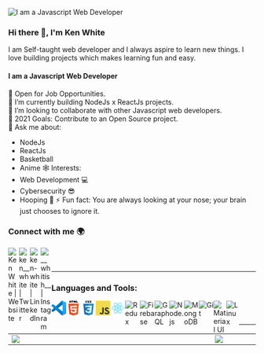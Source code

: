 ![I am a Javascript Web Developer](https://user-images.githubusercontent.com/68158625/111168688-5c5a6400-85b3-11eb-8617-0ddf29a278f9.jpg)

### Hi there 👋, I'm Ken White

I am Self-taught web developer and I always aspire to learn new things. I love building projects which makes learning fun and easy.

#### I am a Javascript Web Developer

🔭 Open for Job Opportunities. <br />
🌱 I’m currently building NodeJs x ReactJs projects. <br />
👯 I’m looking to collaborate with other Javascript web developers. <br />
🥅 2021 Goals: Contribute to an Open Source project. <br />
💬 Ask me about: <br />
- NodeJs
- ReactJs
- Basketball
- Anime
🕸 Interests: <br />
- Web Development 💻
- Cybersecurity 😎
- Hooping 🏀
⚡ Fun fact: You are always looking at your nose; your brain just chooses to ignore it.
      
### Connect with me :earth_africa:

[<img align="left" alt="Ken White | Website" width="22px" src="https://user-images.githubusercontent.com/68158625/111181942-83b72e00-85bf-11eb-9955-42e6d166bd81.png" />][website]
[<img align="left" alt="ken__white | Twitter" width="22px" src="https://user-images.githubusercontent.com/68158625/111182883-68005780-85c0-11eb-9ddd-b8cccca4499a.png" />][twitter]
[<img align="left" alt="ken-white | LinkedIn" width="22px" src="https://user-images.githubusercontent.com/68158625/111182101-a47f8380-85bf-11eb-88f7-8671dcd71331.png" />][linkedin]
[<img align="left" alt="__whitish__ | Instagram" width="22px" src="https://user-images.githubusercontent.com/68158625/111182157-b19c7280-85bf-11eb-8f51-749e9cb1b8b1.png" />][instagram]

<br />
<br />

---

### Languages and Tools:

[<img align="left" alt="Visual Studio Code" width="30px" src="https://raw.githubusercontent.com/github/explore/80688e429a7d4ef2fca1e82350fe8e3517d3494d/topics/visual-studio-code/visual-studio-code.png" />][github]
[<img align="left" alt="HTML5" width="30px" src="https://raw.githubusercontent.com/github/explore/80688e429a7d4ef2fca1e82350fe8e3517d3494d/topics/html/html.png" />][github]
[<img align="left" alt="CSS3" width="30px" src="https://raw.githubusercontent.com/github/explore/80688e429a7d4ef2fca1e82350fe8e3517d3494d/topics/css/css.png" />][github]
[<img align="left" alt="JavaScript" width="30px" src="https://raw.githubusercontent.com/github/explore/80688e429a7d4ef2fca1e82350fe8e3517d3494d/topics/javascript/javascript.png" />][github]
[<img align="left" alt="React" width="30px" src="https://raw.githubusercontent.com/github/explore/80688e429a7d4ef2fca1e82350fe8e3517d3494d/topics/react/react.png" />][github]
[<img align="left" alt="Redux" width="30px" src="https://user-images.githubusercontent.com/68158625/111172537-f5d74500-85b6-11eb-9f29-ab7d31d1e215.png" />][github]
[<img align="left" alt="Firebase" width="30px" src="https://user-images.githubusercontent.com/68158625/111172956-51093780-85b7-11eb-897d-aec5645d2da1.png" />][github]
[<img align="left" alt="GraphQL" width="30px" src="https://user-images.githubusercontent.com/68158625/111172658-0edff600-85b7-11eb-8c96-7c10c999784d.png" />][github]
[<img align="left" alt="Node.js" width="30px" src="https://user-images.githubusercontent.com/68158625/111181059-a39a2200-85be-11eb-936e-f35d0c02ff0f.png" />][github]
[<img align="left" alt="MongoDB" width="30px" src="https://user-images.githubusercontent.com/68158625/111181186-c1678700-85be-11eb-8db0-e208ba288f5c.png" />][github]
[<img align="left" alt="Git" width="30px" src="https://user-images.githubusercontent.com/68158625/111172863-3cc53a80-85b7-11eb-8631-2878c0e254bf.png" />][github]
[<img align="left" alt="Material UI" width="26px" src="https://user-images.githubusercontent.com/68158625/111176327-4a2ff400-85ba-11eb-8be3-c0480a83c00e.png" />][github]
[<img align="left" alt="Linux" width="26px" src="https://user-images.githubusercontent.com/68158625/111181844-6d10d700-85bf-11eb-9703-fb4236968c39.png" />][github]

<br />
<br />

---

<center>
  <table>
  <tr>
      <td><img width="400px" align="left" src="https://github-readme-stats.vercel.app/api?username=KenWhite02&count_private=true&theme=gotham&show_icons=true" /></td>
      <td><img width="380px" align="left" src="https://github-readme-stats.vercel.app/api/top-langs/?username=KenWhite02&layout=compact&theme=gotham&count_private=true" /></td>
  </tr>   
  </table>
</center>

[website]: https://ken-portfolio.netlify.app/
[twitter]: https://twitter.com/ken__white
[instagram]: https://www.instagram.com/__whitish__/?hl=en
[linkedin]: https://www.linkedin.com/in/ken-white-3008701b9/
[github]: https://github.com/KenWhite02
